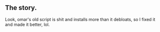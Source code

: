 ## The story.

Look, omar's old script is shit and installs more than it debloats, so I fixed it and made it better, lol.
